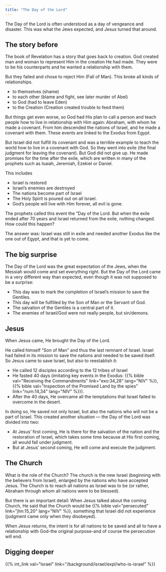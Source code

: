 ```yaml
---
title: "The Day of the Lord"
---
```


The Day of the Lord is often understood as a day of vengeance and disaster. This was what the Jews expected, and Jesus turned that around.

## The story before

<a name="3fd1"></a>
The book of Revelation has a story that goes back to creation. God created man and woman to represent Him in the creation He had made. They were to be his counterparts and he wanted a relationship with them.

But they failed and chose to reject Him (Fall of Man). This broke all kinds of relationships.

- to themselves (shame)
- to each other (blame and fight, see later murder of Abel)
- to God (had to leave Eden)
- to the Creation (Creation created trouble to feed them)

But things get even worse, so God had His plan to call a person and teach people how to live in relationship with Him again: Abraham, with whom he made a covenant. From him descended the nations of Israel, and he made a covenant with them. These events are linked to the Exodus from Egypt.

But Israel did not fulfill its covenant and was a terrible example to teach the world how to live in a covenant with God. So they went into exile (the final judgment for leaving the covenant). But God did not give up. He made promises for the time after the exile, which are written in many of the prophets such as Isaiah, Jeremiah, Ezekiel or Daniel.

This includes

- Israel is restored
- Israel’s enemies are destroyed
- The nations become part of Israel
- The Holy Spirit is poured out on all Israel.
- God’s people will live with Him forever, all evil is gone.

The prophets called this event the “Day of the Lord. But when the exile ended after 70 years and Israel returned from the exile, nothing changed. How could this happen?

The answer was: Israel was still in exile and needed another Exodus like the one out of Egypt, and that is yet to come.

## The big surprise

<a name="d26d"></a>
The Day of the Lord was the great expectation of the Jews, when the Messiah would come and set everything right. But the Day of the Lord came in a very different way than expected, even though it was not supposed to be a surprise:

- This day was to mark the completion of Israel’s mission to save the Gentiles.
- This day will be fulfilled by the Son of Man or the Servant of God.
- The salvation of the Gentiles is a central part of it.
- The enemies of Israel/God were not really people, but sin/demons.

## Jesus

<a name="f315"></a>
When Jesus came, He brought the Day of the Lord.

He called himself “Son of Man” and thus the last remnant of Israel. Israel had failed in its mission to save the nations and needed to be saved itself. So Jesus came to save Israel, but also to reestablish it:

- He called 12 disciples according to the 12 tribes of Israel
- He fasted 40 days (imitating key events in the Exodus: {{% bible val="Receiving the Commandments" link="exo:34,28" lang="NIV" %}}, {{% bible val="Inspection of the Promised Land by the spies" link="num:14,34" lang="NIV" %}}).
- After the 40 days, He overcame all the temptations that Israel failed to overcome in the desert.

In doing so, He saved not only Israel, but also the nations who will not be a part of Israel. This created another situation — the Day of the Lord was divided into two:

- At Jesus’ first coming, He is there for the salvation of the nation and the restoration of Israel, which takes some time because at His first coming, all would fall under judgment.
- But at Jesus’ second coming, He will come and execute the judgment.

## The Church

<a name="9e32"></a>
What is the role of the Church? The church is the new Israel (beginning with the believers from Israel), enlarged by the nations who have accepted Jesus. The Church is to reach all nations as Israel was to be (or rather, Abraham through whom all nations were to be blessed).

But there is an important detail: When Jesus talked about the coming Church, He said that the Church would be {{% bible val="persecuted" link="jhn:15,20" lang="NIV" %}}, something that Israel did not experience (judgment came only when they disobeyed).

When Jesus returns, the intent is for all nations to be saved and all to have a relationship with God-the original purpose-and of course the persecution will end.

## Digging deeper

<a name="06f1"></a>
{{% int_link val="Israel" link="/background/israel/expl/who-is-israel" %}}

